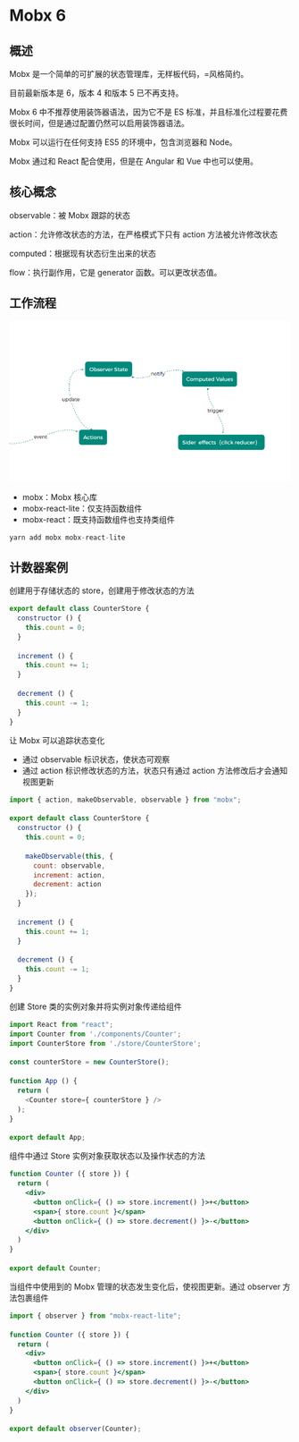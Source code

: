 # Mobx 6

## 概述

Mobx 是一个简单的可扩展的状态管理库，无样板代码，=风格简约。

目前最新版本是 6，版本 4 和版本 5 已不再支持。

Mobx 6 中不推荐使用装饰器语法，因为它不是 ES 标准，并且标准化过程要花费很长时间，但是通过配置仍然可以启用装饰器语法。

Mobx 可以运行在任何支持 ES5 的环境中，包含浏览器和 Node。

Mobx 通过和 React 配合使用，但是在 Angular 和 Vue 中也可以使用。

## 核心概念

observable：被 Mobx 跟踪的状态

action：允许修改状态的方法，在严格模式下只有 action 方法被允许修改状态

computed：根据现有状态衍生出来的状态

flow：执行副作用，它是 generator 函数。可以更改状态值。

## 工作流程

<img src="../images/mobx.png" style="zoom: 70%" />

* mobx：Mobx 核心库
* mobx-react-lite：仅支持函数组件
* mobx-react：既支持函数组件也支持类组件

```js
yarn add mobx mobx-react-lite
```

## 计数器案例

创建用于存储状态的 store，创建用于修改状态的方法

```js
export default class CounterStore {
  constructor () {
    this.count = 0;
  }

  increment () {
    this.count += 1;
  }

  decrement () {
    this.count -= 1;
  }
}
```

让 Mobx 可以追踪状态变化

* 通过 observable 标识状态，使状态可观察
* 通过 action 标识修改状态的方法，状态只有通过 action 方法修改后才会通知视图更新

```js
import { action, makeObservable, observable } from "mobx";

export default class CounterStore {
  constructor () {
    this.count = 0;

    makeObservable(this, {
      count: observable,
      increment: action,
      decrement: action
    });
  }

  increment () {
    this.count += 1;
  }

  decrement () {
    this.count -= 1;
  }
}
```

创建 Store 类的实例对象并将实例对象传递给组件

```js
import React from "react";
import Counter from './components/Counter';
import CounterStore from './store/CounterStore';

const counterStore = new CounterStore();

function App () {
  return (
    <Counter store={ counterStore } />
  );
}

export default App;
```

组件中通过 Store 实例对象获取状态以及操作状态的方法

```jsx
function Counter ({ store }) {
  return (
    <div>
      <button onClick={ () => store.increment() }>+</button>
      <span>{ store.count }</span>
      <button onClick={ () => store.decrement() }>-</button>
    </div>
  )
}

export default Counter;
```

当组件中使用到的 Mobx 管理的状态发生变化后，使视图更新。通过 observer 方法包裹组件

```jsx
import { observer } from "mobx-react-lite";

function Counter ({ store }) {
  return (
    <div>
      <button onClick={ () => store.increment() }>+</button>
      <span>{ store.count }</span>
      <button onClick={ () => store.decrement() }>-</button>
    </div>
  )
}

export default observer(Counter);
```



